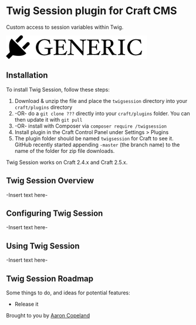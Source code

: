 # Twig Session plugin for Craft CMS

Custom access to session variables within Twig.

![Screenshot](resources/screenshots/plugin_logo.png)

## Installation

To install Twig Session, follow these steps:

1. Download & unzip the file and place the `twigsession` directory into your `craft/plugins` directory
2.  -OR- do a `git clone ???` directly into your `craft/plugins` folder.  You can then update it with `git pull`
3.  -OR- install with Composer via `composer require /twigsession`
4. Install plugin in the Craft Control Panel under Settings > Plugins
5. The plugin folder should be named `twigsession` for Craft to see it.  GitHub recently started appending `-master` (the branch name) to the name of the folder for zip file downloads.

Twig Session works on Craft 2.4.x and Craft 2.5.x.

## Twig Session Overview

-Insert text here-

## Configuring Twig Session

-Insert text here-

## Using Twig Session

-Insert text here-

## Twig Session Roadmap

Some things to do, and ideas for potential features:

* Release it

Brought to you by [Aaron Copeland](http://www.imm.com)
